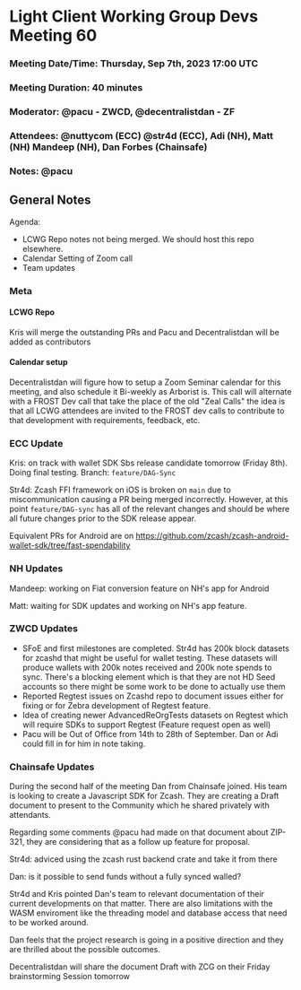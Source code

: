 # Light Client Working Group Devs Meeting 60
### Meeting Date/Time: Thursday, Sep 7th, 2023 17:00 UTC
### Meeting Duration: 40 minutes
### Moderator: @pacu - ZWCD, @decentralistdan - ZF
### Attendees: @nuttycom (ECC) @str4d (ECC), Adi (NH), Matt (NH) Mandeep (NH), Dan Forbes (Chainsafe)
### Notes: @pacu

## General Notes

Agenda:
- LCWG Repo notes not being merged. We should host this repo elsewhere. 
- Calendar Setting of Zoom call
- Team updates

### Meta
#### LCWG Repo
Kris will merge the outstanding PRs and Pacu and Decentralistdan will be added as
contributors

#### Calendar setup
Decentralistdan will figure how to setup a Zoom Seminar calendar for this meeting, 
and also schedule it Bi-weekly as Arborist is. This call will alternate with 
a FROST Dev call that take the place of the old "Zeal Calls" the idea is that 
all LCWG attendees are invited to the FROST dev calls to contribute to that 
development with requirements, feedback, etc. 

### ECC Update

Kris: on track with wallet SDK Sbs release candidate tomorrow (Friday 8th).
Doing final testing. Branch: `feature/DAG-Sync`

Str4d: Zcash FFI framework on iOS is broken on `main` due to miscommunication
causing a PR being merged incorrectly. However, at this point `feature/DAG-sync` has all of the relevant changes and should be where all future changes prior to the SDK release appear.

Equivalent PRs for Android are on https://github.com/zcash/zcash-android-wallet-sdk/tree/fast-spendability



### NH Updates

Mandeep: working on Fiat conversion feature on NH's app for Android

Matt: waiting for SDK updates and working on NH's app feature.

### ZWCD Updates
- SFoE and first milestones are completed. Str4d has 200k block datasets for zcashd
  that might be useful for wallet testing. These datasets will produce wallets with 200k notes
  received and 200k note spends to sync. There's a blocking element which is that they are not
  HD Seed accounts so there might be some work to be done to actually use them 
- Reported Regtest issues on Zcashd repo to document issues either for fixing or
  for Zebra development of Regtest feature.
- Idea of creating newer AdvancedReOrgTests datasets on Regtest which will require
SDKs to support Regtest (Feature request open as well)
- Pacu will be Out of Office from 14th to 28th of September. Dan or Adi could fill
  in for him in note taking.


### Chainsafe Updates
During the second half of the meeting Dan from Chainsafe joined.
His team is looking to create a Javascript SDK for Zcash. 
They are creating a Draft document to present to the Community which he shared 
privately with attendants.

Regarding some comments @pacu had made on that document about ZIP-321, they are 
considering that as a follow up feature for proposal.

Str4d: adviced using the zcash rust backend crate and take it from there

Dan: is it possible to send funds without a fully synced walled?

Str4d and Kris pointed Dan's team to relevant documentation of their current 
developments on that matter. There are also limitations with the WASM enviroment 
like the threading model and database access that need to be worked around. 

Dan feels that the project research is going in a positive direction and they
are thrilled about the possible outcomes. 

Decentralistdan will share the document Draft with ZCG on their Friday brainstorming
Session tomorrow 

